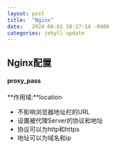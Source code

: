 ```yaml
---
layout: post
title:  "Nginx"
date:   2024-08-01 18:27:14 -0400
categories: jekyll update
---
```




## Nginx配置

#### proxy_pass

**作用域:**location

- 不影响浏览器地址栏的URL
- 设置被代理Server的协议和地址
- 协议可以为http和https
- 地址可以为域名和ip
